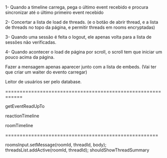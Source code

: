 1- Quando a timeline carrega, pega o último event recebido e procura sincronizar até o último primeiro event recebido

2- Concertar a lista de load de threads. (e o botão de abrir thread, e a lista de threads no topo da página, e permitir threads em rooms encryptadas)

3- Quando uma sessão é feita o logout, ele apenas volta para a lista de sessões não verificadas.

4- Quando acontecer o load de página por scroll, o scroll tem que iniciar um pouco acima da página.

Fazer a mensagem apenas aparecer junto com a lista de embeds. (Vai ter que criar um waiter do evento carregar)

Leitor de usuários ser pelo database.

============================================================

getEventReadUpTo

reactionTimeline

roomTimeline

=====================================================

roomsInput.setMessage(roomId, threadId, body);
threadsList.addActive(roomId, threadId);
shouldShowThreadSummary

